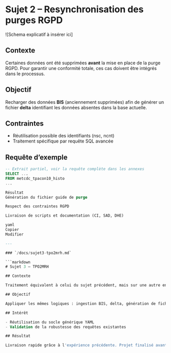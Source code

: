 # Sujet 2 – Resynchronisation des purges RGPD

![Schema explicatif à insérer ici]

## Contexte

Certaines données ont été supprimées **avant** la mise en place de la purge RGPD. Pour garantir une conformité totale, ces cas doivent être intégrés dans le processus.

## Objectif

Recharger des données **BIS** (anciennement supprimées) afin de générer un fichier **delta** identifiant les données absentes dans la base actuelle.

## Contraintes

- Réutilisation possible des identifiants (nsc, ncnt)
- Traitement spécifique par requête SQL avancée

## Requête d’exemple

```sql
-- Extrait partiel, voir la requête complète dans les annexes
SELECT ...
FROM metcdc_tpacon10_histo
...

Résultat
Génération du fichier guide de purge

Respect des contraintes RGPD

Livraison de scripts et documentation (CI, SAD, DHE)

yaml
Copier
Modifier

---

### `/docs/sujet3-tpo2mrh.md`

```markdown
# Sujet 3 – TPO2MRH

## Contexte

Traitement équivalent à celui du sujet précédent, mais sur une autre entité métier : **TPO2MRH**.

## Objectif

Appliquer les mêmes logiques : ingestion BIS, delta, génération de fichiers de purge.

## Intérêt

- Réutilisation du socle générique YAML
- Validation de la robustesse des requêtes existantes

## Résultat

Livraison rapide grâce à l'expérience précédente. Projet finalisé avant la fin du stage.